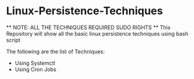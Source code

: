 # Linux-Persistence-Techniques

** NOTE: ALL THE TECHNIQUES REQUIRED SUDO RIGHTS **
 This Repository will show all the basic linux persistence techniques using bash script
 
 The following are the list of Techniques:
 *  Using Systemctl
 *  Using Cron Jobs
